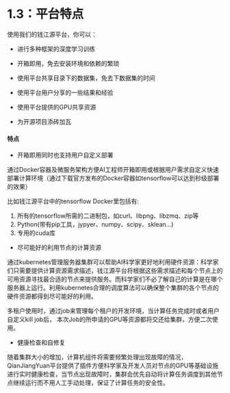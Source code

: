 # 1.3：平台特点

使用我们的钱江源平台，你可以：

- 进行多种框架的深度学习训练

- 开箱即用，免去安装环境和依赖的繁琐

- 使用平台共享目录下的数据集，免去下数据集的时间

- 使用平台用户分享的一些结果和经验

- 使用平台提供的GPU共享资源

- 为开源项目添砖加瓦

  

#### 特点

- 开箱即用同时也支持用户自定义部署

通过Docker容器及微服务架构方便AI工程师开箱即用或根据用户需求自定义快速部署计算环境（通过下载官方发布的Docker容器如tensorflow可以达到秒级部署的效果）

比如钱江源平台中的tensorflow Docker里包括有:

1. 所有的tensorflow所需的二进制包，如curl、libpng、libzmq、zip等
2. Python(带有pip工具，jypyer、numpy、scipy、sklean...)
3. 专用的cuda库

- 尽可能好的利用节点的计算资源

通过kubernetes管理服务器集群可以帮助AI科学家更好地利用硬件资源：科学家们只需要提供计算资源需求描述，钱江源平台将根据这些需求描述和每个节点上的可用资源寻找最合适的节点来提供服务。而科学家们不必了解自己的计算是在哪个服务器上运行。利用kubernetes合理的调度算法可以确保整个集群的各个节点的硬件资源都得到尽可能好的利用。

多租户使用时，通过job来管理每个租户的开发环境，当计算任务完成时或者用户自定义kill job后， 本次Job的所申请的GPU等资源都将交还给集群，方便二次使用。

- 健康检查和自修复

随着集群大小的增加，计算机组件将需要频繁处理出现故障的情况，QianJiangYuan平台提供了[](https://qjy-proxy01.zhejianglab.com/grafana)插件方便科学家及开发人员对节点的GPU等基础设施进行实时健康检查，当节点出现故障时，集群会优先自动将计算任务调度到其他节点继续运行而不用人工手动处理，保证了计算任务的安全性。